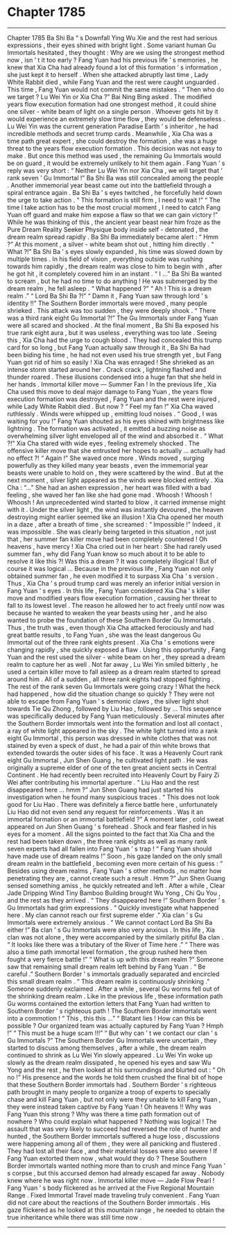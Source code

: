 
# Chapter 1785


---

Chapter 1785 Ba Shi Ba “ s Downfall
Ying Wu Xie and the rest had serious expressions , their eyes shined with bright light .
Some variant human Gu Immortals hesitated , they thought : Why are we using the strongest method now , isn ’ t it too early ?
Fang Yuan had his previous life ’ s memories , he knew that Xia Cha had already found a lot of this formation ’ s information , she just kept it to herself . When she attacked abruptly last time , Lady White Rabbit died , while Fang Yuan and the rest were caught unguarded .
This time , Fang Yuan would not commit the same mistakes .
“ Then who do we target ? Lu Wei Yin or Xia Cha ?” Bai Ning Bing asked .
The modified years flow execution formation had one strongest method , it could shine one silver - white beam of light on a single person . Whoever gets hit by it would experience an extremely slow time flow , they would be defenseless .
Lu Wei Yin was the current generation Paradise Earth ’ s inheritor , he had incredible methods and secret trump cards .
Meanwhile , Xia Cha was a time path great expert , she could destroy the formation , she was a huge threat to the years flow execution formation .
This decision was not easy to make .
But once this method was used , the remaining Gu Immortals would be on guard , it would be extremely unlikely to hit them again .
Fang Yuan ’ s reply was very short : “ Neither Lu Wei Yin nor Xia Cha , we will target that ‘ rank seven ’ Gu Immortal !”
Ba Shi Ba was still concealed among the people .
Another immemorial year beast came out into the battlefield through a spiral entrance again .
Ba Shi Ba ’ s eyes twitched , he forcefully held down the urge to take action .
“ This formation is still firm , I need to wait !”
“ The time I take action has to be the most crucial moment , I need to catch Fang Yuan off guard and make him expose a flaw so that we can gain victory !”
While he was thinking of this , the ancient year beast near him froze as the Pure Dream Reality Seeker Physique body inside self - detonated , the dream realm spread rapidly .
Ba Shi Ba immediately became alert : “ Hmm ?”
At this moment , a silver - white beam shot out , hitting him directly .
“ What ?!” Ba Shi Ba ’ s eyes slowly expanded , his time was slowed down by multiple times .
In his field of vision , everything outside was rushing towards him rapidly , the dream realm was close to him to begin with , after he got hit , it completely covered him in an instant .
“ I …” Ba Shi Ba wanted to scream , but he had no time to do anything !
He was submerged by the dream realm , he fell asleep .
“ What happened ?”
“ Ah ! This is a dream realm .”
“ Lord Ba Shi Ba ?!”
“ Damn it , Fang Yuan saw through lord ’ s identity !!”
The Southern Border immortals were moved , many people shrieked . This attack was too sudden , they were deeply shook .
“ There was a third rank eight Gu Immortal ?!” The Gu Immortals under Fang Yuan were all scared and shocked .
At the final moment , Ba Shi Ba exposed his true rank eight aura , but it was useless , everything was too late .
Seeing this , Xia Cha had the urge to cough blood .
They had concealed this trump card for so long , but Fang Yuan actually saw through it , Ba Shi Ba had been biding his time , he had not even used his true strength yet , but Fang Yuan got rid of him so easily !
Xia Cha was enraged !
She shrieked as an intense storm started around her .
Crack crack , lightning flashed and thunder roared .
These illusions condensed into a huge fan that she held in her hands .
Immortal killer move — Summer Fan !
In the previous life , Xia Cha used this move to deal major damage to Fang Yuan , the years flow execution formation was destroyed , Fang Yuan and the rest were injured , while Lady White Rabbit died .
But now ?
“ Feel my fan !” Xia Cha waved ruthlessly .
Winds were whipped up , emitting loud noises .
“ Good , I was waiting for you !” Fang Yuan shouted as his eyes shined with brightness like lightning .
The formation was activated , it emitted a buzzing noise as overwhelming silver light enveloped all of the wind and absorbed it .
“ What ?!” Xia Cha stared with wide eyes , feeling extremely shocked .
The offensive killer move that she entrusted her hopes to actually … actually had no effect ?!
“ Again !” She waved once more .
Winds moved , surging powerfully as they killed many year beasts , even the immemorial year beasts were unable to hold on , they were scattered by the wind .
But at the next moment , silver light appeared as the winds were blocked entirely .
Xia Cha : “…”
She had an ashen expression , her heart was filled with a bad feeling , she waved her fan like she had gone mad .
Whoosh ! Whoosh ! Whoosh !
An unprecedented wind started to blow , it carried immense might with it .
Under the silver light , the wind was instantly devoured , the heaven destroying might earlier seemed like an illusion !
Xia Cha opened her mouth in a daze , after a breath of time , she screamed : “ Impossible !”
Indeed , it was impossible .
She was clearly being targeted in this situation , not just that , her summer fan killer move had been completely countered !
Oh heavens , have mercy !
Xia Cha cried out in her heart : She had rarely used summer fan , why did Fang Yuan know so much about it to be able to resolve it like this ?!
Was this a dream ?
It was completely illogical !
But of course it was logical …
Because in the previous life , Fang Yuan not only obtained summer fan , he even modified it to surpass Xia Cha ’ s version .
Thus , Xia Cha ’ s proud trump card was merely an inferior initial version in Fang Yuan ’ s eyes .
In this life , Fang Yuan considered Xia Cha ’ s killer move and modified years flow execution formation , causing her threat to fall to its lowest level .
The reason he allowed her to act freely until now was because he wanted to weaken the year beasts using her , and he also wanted to probe the foundation of these Southern Border Gu Immortals .
Thus , the truth was , even though Xia Cha attacked ferociously and had great battle results , to Fang Yuan , she was the least dangerous Gu Immortal out of the three rank eights present .
Xia Cha ’ s emotions were changing rapidly , she quickly exposed a flaw .
Using this opportunity , Fang Yuan and the rest used the silver - white beam on her , they spread a dream realm to capture her as well .
Not far away , Lu Wei Yin smiled bitterly , he used a certain killer move to fall asleep as a dream realm started to spread around him .
All of a sudden , all three rank eights had stopped fighting .
The rest of the rank seven Gu Immortals were going crazy !
What the heck had happened , how did the situation change so quickly ?
They were not able to escape from Fang Yuan ’ s demonic claws , the silver light shot towards Tie Qu Zhong , followed by Liu Hao , followed by …
This sequence was specifically deduced by Fang Yuan meticulously .
Several minutes after the Southern Border immortals went into the formation and lost all contact , a ray of white light appeared in the sky .
The white light turned into a rank eight Gu Immortal , this person was dressed in white clothes that was not stained by even a speck of dust , he had a pair of thin white brows that extended towards the outer sides of his face .
It was a Heavenly Court rank eight Gu Immortal , Jun Shen Guang , he cultivated light path .
He was originally a supreme elder of one of the ten great ancient sects in Central Continent . He had recently been recruited into Heavenly Court by Fairy Zi Wei after contributing his immortal aperture .
“ Liu Hao and the rest disappeared here … hmm ?” Jun Shen Guang had just started his investigation when he found many suspicious traces .
“ This does not look good for Liu Hao . There was definitely a fierce battle here , unfortunately Liu Hao did not even send any request for reinforcements . Was it an immortal formation or an immortal battlefield ?”
A moment later , cold sweat appeared on Jun Shen Guang ’ s forehead .
Shock and fear flashed in his eyes for a moment .
All the signs pointed to the fact that Xia Cha and the rest had been taken down , the three rank eights as well as many rank seven experts had all fallen into Fang Yuan ’ s trap !
“ Fang Yuan should have made use of dream realms !” Soon , his gaze landed on the only small dream realm in the battlefield , becoming even more certain of his guess : “ Besides using dream realms , Fang Yuan ’ s other methods , no matter how penetrating they are , cannot create such a result . Hmm ?”
Jun Shen Guang sensed something amiss , he quickly retreated and left .
After a while , Clear Jade Dripping Wind Tiny Bamboo Building brought Wu Yong , Chi Qu You , and the rest as they arrived .
“ They disappeared here !” Southern Border ’ s Gu Immortals had grim expressions .
“ Quickly investigate what happened here . My clan cannot reach our first supreme elder .” Xia clan ’ s Gu Immortals were extremely anxious .
“ We cannot contact Lord Ba Shi Ba either !” Ba clan ’ s Gu Immortals were also very anxious .
In this life , Xia clan was not alone , they were accompanied by the similarly pitiful Ba clan .
“ It looks like there was a tributary of the River of Time here .”
“ There was also a time path immortal level formation , the group rushed here then fought a very fierce battle !”
“ What is up with this dream realm ?” Someone saw that remaining small dream realm left behind by Fang Yuan .
“ Be careful .” Southern Border ’ s immortals gradually separated and encircled this small dream realm .
“ This dream realm is continuously shrinking .” Someone suddenly exclaimed .
After a while , several Gu worms fell out of the shrinking dream realm .
Like in the previous life , these information path Gu worms contained the extortion letters that Fang Yuan had written to Southern Border ’ s righteous path !
The Southern Border immortals went into a commotion !
“ This , this this …”
“ Blatant lies ! How can this be possible ? Our organized team was actually captured by Fang Yuan ? Hmph !”
“ This must be a huge scam !!!”
“ But why can ’ t we contact our clan ’ s Gu Immortals ?”
The Southern Border Gu Immortals were uncertain , they started to discuss among themselves , after a while , the dream realm continued to shrink as Lu Wei Yin slowly appeared .
Lu Wei Yin woke up slowly as the dream realm dissipated , he opened his eyes and saw Wu Yong and the rest , he then looked at his surroundings and blurted out : “ Oh no !”
His presence and the words he told them crushed the final bit of hope that these Southern Border immortals had .
Southern Border ’ s righteous path brought in many people to organize a troop of experts to specially chase and kill Fang Yuan , but not only were they unable to kill Fang Yuan , they were instead taken captive by Fang Yuan !
Oh heavens !!
Why was Fang Yuan this strong ?
Why was there a time path formation out of nowhere ?
Who could explain what happened ?
Nothing was logical !
The assault that was very likely to succeed had reversed the role of hunter and hunted , the Southern Border immortals suffered a huge loss , discussions were happening among all of them , they were all panicking and flustered .
They had lost all their face , and their material losses were also severe !
If Fang Yuan extorted them now , what would they do ?
These Southern Border immortals wanted nothing more than to crush and mince Fang Yuan ’ s corpse , but this accursed demon had already escaped far away . Nobody knew where he was right now .
Immortal killer move — Jade Flow Pearl !
Fang Yuan ’ s body flickered as he arrived at the Five Regional Mountain Range .
Fixed Immortal Travel made traveling truly convenient .
Fang Yuan did not care about the reactions of the Southern Border immortals . His gaze flickered as he looked at this mountain range , he needed to obtain the true inheritance while there was still time now .

---


